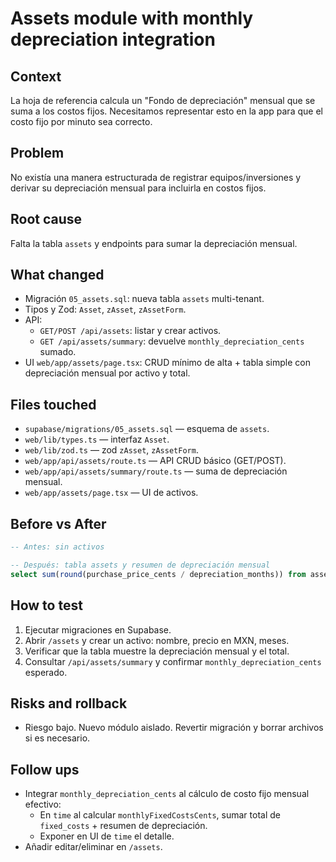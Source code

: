 # Assets module with monthly depreciation integration

## Context
La hoja de referencia calcula un "Fondo de depreciación" mensual que se suma a los costos fijos. Necesitamos representar esto en la app para que el costo fijo por minuto sea correcto.

## Problem
No existía una manera estructurada de registrar equipos/inversiones y derivar su depreciación mensual para incluirla en costos fijos.

## Root cause
Falta la tabla `assets` y endpoints para sumar la depreciación mensual.

## What changed
- Migración `05_assets.sql`: nueva tabla `assets` multi-tenant.
- Tipos y Zod: `Asset`, `zAsset`, `zAssetForm`.
- API:
  - `GET/POST /api/assets`: listar y crear activos.
  - `GET /api/assets/summary`: devuelve `monthly_depreciation_cents` sumado.
- UI `web/app/assets/page.tsx`: CRUD mínimo de alta + tabla simple con depreciación mensual por activo y total.

## Files touched
- `supabase/migrations/05_assets.sql` — esquema de `assets`.
- `web/lib/types.ts` — interfaz `Asset`.
- `web/lib/zod.ts` — zod `zAsset`, `zAssetForm`.
- `web/app/api/assets/route.ts` — API CRUD básico (GET/POST).
- `web/app/api/assets/summary/route.ts` — suma de depreciación mensual.
- `web/app/assets/page.tsx` — UI de activos.

## Before vs After
```sql
-- Antes: sin activos

-- Después: tabla assets y resumen de depreciación mensual
select sum(round(purchase_price_cents / depreciation_months)) from assets where clinic_id = ?;
```

## How to test
1. Ejecutar migraciones en Supabase.
2. Abrir `/assets` y crear un activo: nombre, precio en MXN, meses.
3. Verificar que la tabla muestre la depreciación mensual y el total.
4. Consultar `/api/assets/summary` y confirmar `monthly_depreciation_cents` esperado.

## Risks and rollback
- Riesgo bajo. Nuevo módulo aislado. Revertir migración y borrar archivos si es necesario.

## Follow ups
- Integrar `monthly_depreciation_cents` al cálculo de costo fijo mensual efectivo:
  - En `time` al calcular `monthlyFixedCostsCents`, sumar total de `fixed_costs` + resumen de depreciación.
  - Exponer en UI de `time` el detalle.
- Añadir editar/eliminar en `/assets`.




